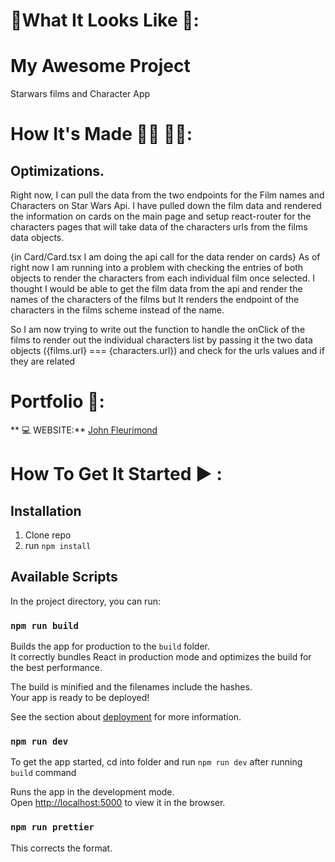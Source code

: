 # :checkered_flag:What It Looks Like :checkered_flag:: 

# My Awesome Project
Starwars films and Character App
# How It's Made :nut_and_bolt:🔨 :hammer::wrench::


## Optimizations.
Right now, I can pull the data from the two endpoints for the Film names and Characters on Star Wars Api. I have pulled down the film data and rendered the information on cards on the main page and setup react-router for the characters pages that will take data of the characters urls from the films data objects. 

{in Card/Card.tsx I am doing the api call for the data render on cards}
As of right now I am running into a problem with checking the entries of both objects to render the characters from each individual film once selected. I thought I would be able to get the film data from the api and render the names of the characters of the films but It renders the endpoint of the characters in the films scheme instead of the name. 

So I am now trying to write out the function to handle the onClick of the films to render out the individual characters list by passing it the two data objects ({films.url} === {characters.url}) and check for the urls values and if they are related
# Portfolio :open_file_folder::

** :computer:   WEBSITE:** [John Fleurimond](http://johnfleurimond.com)

# How To Get It Started :arrow_forward: :

## Installation

1. Clone repo
2. run `npm install`

## Available Scripts

In the project directory, you can run:

### `npm run build`

Builds the app for production to the `build` folder.<br>
It correctly bundles React in production mode and optimizes the build for the best performance.

The build is minified and the filenames include the hashes.<br>
Your app is ready to be deployed!

See the section about [deployment](#deployment) for more information.


### `npm run dev`

To get the app started, cd into folder and run `npm run dev` after running `build` command


Runs the app in the development mode.<br>
Open [http://localhost:5000](http://localhost:5000) to view it in the browser.


### `npm run prettier`
This corrects the format.
